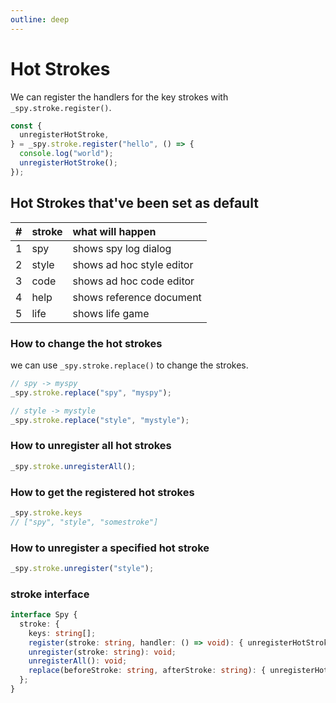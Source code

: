 ```yaml
---
outline: deep
---
```


# Hot Strokes

We can register the handlers for the key strokes with `_spy.stroke.register()`.
``` js
const {
  unregisterHotStroke,
} = _spy.stroke.register("hello", () => {
  console.log("world");
  unregisterHotStroke();
});
```

## Hot Strokes that've been set as default

|#|stroke|what will happen|
|--:|:--|:--|
|1|spy|shows spy log dialog|
|2|style|shows ad hoc style editor|
|3|code|shows ad hoc code editor|
|4|help|shows reference document|
|5|life|shows life game|

### How to change the hot strokes

we can use `_spy.stroke.replace()` to change the strokes.

``` js
// spy -> myspy
_spy.stroke.replace("spy", "myspy");

// style -> mystyle
_spy.stroke.replace("style", "mystyle");
```

### How to unregister all hot strokes

``` js
_spy.stroke.unregisterAll();
```

### How to get the registered hot strokes

``` js
_spy.stroke.keys
// ["spy", "style", "somestroke"]
```

### How to unregister a specified hot stroke

``` js
_spy.stroke.unregister("style");
```

### stroke interface

``` ts
interface Spy {
  stroke: {
    keys: string[];
    register(stroke: string, handler: () => void): { unregisterHotStroke };
    unregister(stroke: string): void;
    unregisterAll(): void;
    replace(beforeStroke: string, afterStroke: string): { unregisterHotStroke } | null;
  };
}
```
